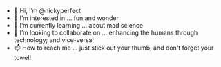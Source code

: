 - 👋 Hi, I’m @nickyperfect
- 👀 I’m interested in ... fun and wonder
- 🌱 I’m currently learning ... about mad science 
- 💞️ I’m looking to collaborate on ... enhancing the humans through technology; and vice-versa!
- 📫 How to reach me ... just stick out your thumb, and don't forget your towel!

<!---
nickyperfect/nickyperfect is a ✨ special ✨ repository because its `README.md` (this file) appears on your GitHub profile.
You can click the Preview link to take a look at your changes.
--->
